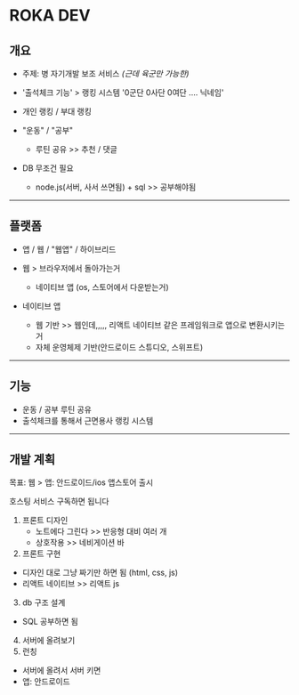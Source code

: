 # ROKA DEV


## 개요
* 주제: 병 자기개발 보조 서비스 *(근데 육군만 가능한)*

* '출석체크 기능' > 랭킹 시스템 '0군단 0사단 0여단 .... 닉네임'

* 개인 랭킹 / 부대 랭킹

* "운동" / "공부"
  - 루틴 공유 >> 추천 / 댓글

* DB 무조건 필요
  - node.js(서버, 사서 쓰면됨) + sql >> 공부해야됨

-------------

## 플랫폼
* 앱 / 웹 / "웹앱" / 하이브리드

* 웹 > 브라우저에서 돌아가는거
  - 네이티브 앱 (os, 스토어에서 다운받는거)

* 네이티브 앱
  - 웹 기반 >> 웹인데,,,,, 리액트 네이티브 같은 프레임워크로 앱으로 변환시키는 거
  - 자체 운영체제 기반(안드로이드 스튜디오, 스위프트)

-------------

## 기능
* 운동 / 공부 루틴 공유
* 출석체크를 통해서 근면용사 랭킹 시스템

-------------

## 개발 계획
목표: 웹 > 앱: 안드로이드/ios 앱스토어 출시

호스팅 서비스 구독하면 됩니다

1. 프론트 디자인
    - 노트에다 그린다 >> 반응형 대비 여러 개
    - 상호작용 >> 네비게이션 바
2. 프론트 구현
  - 디자인 대로 그냥 짜기만 하면 됨 (html, css, js)
  - 리액트 네이티브 >> 리액트 js
3. db 구조 설계
  - SQL 공부하면 됨
4. 서버에 올려보기
5. 런칭
  - 서버에 올려서 서버 키면
  - 앱: 안드로이드